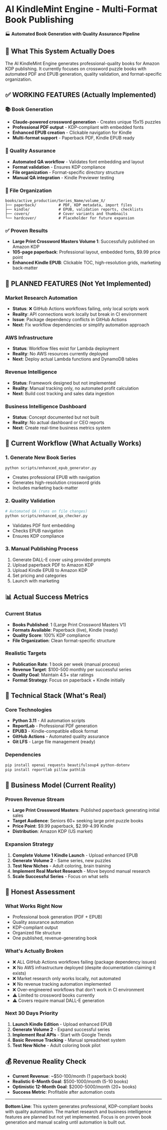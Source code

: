 # AI KindleMint Engine - Multi-Format Book Publishing

🏭 **Automated Book Generation with Quality Assurance Pipeline**

## 🎯 What This System Actually Does

The AI KindleMint Engine generates professional-quality books for Amazon KDP publishing. It currently focuses on crossword puzzle books with automated PDF and EPUB generation, quality validation, and format-specific organization.

## ✅ **WORKING FEATURES (Actually Implemented)**

### **📚 Book Generation**
- **Claude-powered crossword generation** - Creates unique 15x15 puzzles
- **Professional PDF output** - KDP-compliant with embedded fonts
- **Enhanced EPUB creation** - Clickable navigation for Kindle
- **Multi-format support** - Paperback PDF, Kindle EPUB ready

### **🔧 Quality Assurance**
- **Automated QA workflow** - Validates font embedding and layout
- **Format validation** - Ensures KDP compliance
- **File organization** - Format-specific directory structure
- **Manual QA integration** - Kindle Previewer testing

### **📁 File Organization**
```
books/active_production/Series_Name/volume_X/
├── paperback/          # PDF, KDP metadata, import files
├── kindle/             # EPUB, validation reports, checklists  
├── covers/             # Cover variants and thumbnails
└── hardcover/          # Placeholder for future expansion
```

### **✅ Proven Results**
- **Large Print Crossword Masters Volume 1**: Successfully published on Amazon KDP
- **105-page paperback**: Professional layout, embedded fonts, $9.99 price point
- **Enhanced Kindle EPUB**: Clickable TOC, high-resolution grids, marketing back-matter

## 🚧 **PLANNED FEATURES (Not Yet Implemented)**

### **Market Research Automation**
- **Status**: ❌ GitHub Actions workflows failing, only local scripts work
- **Reality**: API connections work locally but break in CI environment
- **Issue**: Package dependency conflicts in GitHub Actions
- **Next**: Fix workflow dependencies or simplify automation approach

### **AWS Infrastructure**
- **Status**: Workflow files exist for Lambda deployment
- **Reality**: No AWS resources currently deployed
- **Next**: Deploy actual Lambda functions and DynamoDB tables

### **Revenue Intelligence**
- **Status**: Framework designed but not implemented
- **Reality**: Manual tracking only, no automated profit calculation
- **Next**: Build cost tracking and sales data ingestion

### **Business Intelligence Dashboard**
- **Status**: Concept documented but not built
- **Reality**: No actual dashboard or CEO reports
- **Next**: Create real-time business metrics system

## 🚀 **Current Workflow (What Actually Works)**

### **1. Generate New Book Series**
```bash
python scripts/enhanced_epub_generator.py
```
- Creates professional EPUB with navigation
- Generates high-resolution crossword grids
- Includes marketing back-matter

### **2. Quality Validation**
```bash
# Automated QA (runs on file changes)
python scripts/enhanced_qa_checker.py
```
- Validates PDF font embedding
- Checks EPUB navigation
- Ensures KDP compliance

### **3. Manual Publishing Process**
1. Generate DALL-E cover using provided prompts
2. Upload paperback PDF to Amazon KDP
3. Upload Kindle EPUB to Amazon KDP
4. Set pricing and categories
5. Launch with marketing

## 📊 **Actual Success Metrics**

### **Current Status**
- **Books Published**: 1 (Large Print Crossword Masters V1)
- **Formats Available**: Paperback (live), Kindle (ready)
- **Quality Score**: 100% KDP compliance
- **File Organization**: Clean format-specific structure

### **Realistic Targets**
- **Publication Rate**: 1 book per week (manual process)
- **Revenue Target**: $100-500 monthly per successful series
- **Quality Goal**: Maintain 4.5+ star ratings
- **Format Strategy**: Focus on paperback + Kindle initially

## 🔧 **Technical Stack (What's Real)**

### **Core Technologies**
- **Python 3.11** - All automation scripts
- **ReportLab** - Professional PDF generation
- **EPUB3** - Kindle-compatible eBook format
- **GitHub Actions** - Automated quality assurance
- **Git LFS** - Large file management (ready)

### **Dependencies**
```bash
pip install openai requests beautifulsoup4 python-dotenv
pip install reportlab pillow pathlib
```

## 🎯 **Business Model (Current Reality)**

### **Proven Revenue Stream**
- **Large Print Crossword Masters**: Published paperback generating initial sales
- **Target Audience**: Seniors 60+ seeking large print puzzle books
- **Price Point**: $9.99 paperback, $2.99-4.99 Kindle
- **Distribution**: Amazon KDP (US market)

### **Expansion Strategy**
1. **Complete Volume 1 Kindle Launch** - Upload enhanced EPUB
2. **Generate Volume 2** - Same series, new puzzles
3. **Test New Niches** - Adult coloring, brain training
4. **Implement Real Market Research** - Move beyond manual research
5. **Scale Successful Series** - Focus on what sells

## 🚨 **Honest Assessment**

### **What Works Right Now**
- Professional book generation (PDF + EPUB)
- Quality assurance automation
- KDP-compliant output
- Organized file structure
- One published, revenue-generating book

### **What's Actually Broken**
- ❌ ALL GitHub Actions workflows failing (package dependency issues)
- ❌ No AWS infrastructure deployed (despite documentation claiming it exists)
- ❌ Market research only works locally, not automated
- ❌ No revenue tracking automation implemented
- ❌ Over-engineered workflows that don't work in CI environment
- ⚠️ Limited to crossword books currently
- ⚠️ Covers require manual DALL-E generation

### **Next 30 Days Priority**
1. **Launch Kindle Edition** - Upload enhanced EPUB
2. **Generate Volume 2** - Expand successful series
3. **Implement Real APIs** - Start with Google Trends
4. **Basic Revenue Tracking** - Manual spreadsheet system
5. **Test New Niche** - Adult coloring book pilot

## 💰 **Revenue Reality Check**

- **Current Revenue**: ~$50-100/month (1 paperback book)
- **Realistic 6-Month Goal**: $500-1000/month (5-10 books)
- **Optimistic 12-Month Goal**: $2000-5000/month (20+ books)
- **Success Metric**: Profitable after automation costs

---

**Bottom Line**: This system generates professional, KDP-compliant books with quality automation. The market research and business intelligence features are planned but not yet implemented. Focus is on proven book generation and manual scaling until automation is built out.